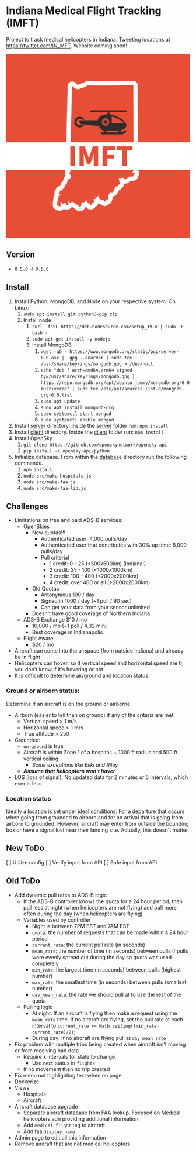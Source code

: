 # Indiana Medical Flight Tracking (IMFT)

Project to track medical helicopters in Indiana. Tweeting locations at <https://twitter.com/IN_MFT>. Website coming soon!

![IMFT Logo](logo.png)

## Version

* `0.5.0` -> `0.6.0`

## Install

1. Install Python, MongoDB, and Node on your respective system. On Linux:
    1. `sudo apt install git python3-pip zip`
    2. Install node
        1. `curl -fsSL https://deb.nodesource.com/setup_19.x | sudo -E bash - `
        2. `sudo apt-get install -y nodejs`
        3. Install MongoDB
            1. `wget -qO - https://www.mongodb.org/static/pgp/server-6.0.asc |  gpg --dearmor | sudo tee /usr/share/keyrings/mongodb.gpg > /dev/null`
            2. `echo "deb [ arch=amd64,arm64 signed-by=/usr/share/keyrings/mongodb.gpg ] https://repo.mongodb.org/apt/ubuntu jammy/mongodb-org/6.0 multiverse" | sudo tee /etc/apt/sources.list.d/mongodb-org-6.0.list`
            3. `sudo apt update`
            4. `sudo apt install mongodb-org`
            5. `sudo systemctl start mongod`
            6. `sudo systemctl enable mongod`
2. Install [server](/server) directory. Inside the [server](/server) folder run: `npm install`
3. Install [client](/client) directory. Inside the [client](/client) folder run: `npm install`
4. Install OpenSky
    1. `git clone https://github.com/openskynetwork/opensky-api`
    2. `pip install -e opensky-api/python`
5. Initialize database. From within the [database](/database) directory run the following commands.
    1. `npm install`
    2. `node src/make-hospitals.js`
    3. `node src/make-faa.js`
    4. `node src/make-faa-lid.js`


## Challenges

* Limitations on free and paid ADS-B services: 
    * [OpenSkies](https://openskynetwork.github.io/opensky-api/rest.html)
        * New quotas!!!
            * Authenticated user: 4,000 pulls/day
            * Authenticated user that contributes with 30% up time: 8,000 pulls/day
            * Pull criterial
                * 1 credit: 0 - 25 (<500x500km) (Indiana!)
                * 2 credit: 25 - 100 (<1000x1000km)
                * 3 credit: 100 - 400 (<2000x2000km)
                * 4 credit: over 400 or all (>2000x2000km)
        * Old Quotas
            * Antonymous 100 / day
            * Signed in 1000 / day (~1 poll / 90 sec)
            * Can get your data from your sensor unlimited
        * Doesn't have good coverage of Northern Indiana
    * ADS-B Exchange $10 / mo
        * 10,000 / mo (~1 poll / 4.32 min)
        * Best coverage in Indianapolis
    * Flight Aware 
        * $20 / mo
* Aircraft can come into the airspace (from outside Indiana) and already be in flight
* Helicopters can hover, so if vertical speed and horizontal speed are 0, you don't know if it's hovering or not
* It is difficult to determine air/ground and location status


### Ground or airborn status:

Determine if an aircraft is on the ground or airborne

* Airborn (easier to tell than on ground) if any of the criteria are met
    * Vertical speed > 1 m/s
    * Horizontal speed > 1 m/s
    * True altitude > 250
* Grounded:
    * `on-ground` is true
    * Aircraft is within Zone 1 of a hospital: ~ 1000 ft radius and 500 ft vertical ceiling
        * *Some exceptions like Eski and Riley*
    * ***Assume that helicopters won't hover***
* LOS (loss of signal): No updated data for 2 minutes or 5 intervals, which ever is less

### Location status

Ideally a location is set under ideal conditions. For a departure that occurs when going from grounded to airborn and for an arrival that is going from airborn to grounded. However, aircraft may enter from outside the bounding box or have a signal lost near their landing site. Actually, this doesn't matter

## New ToDo
[ ] Utilize config
[ ] Verify input from API
[ ] Safe input from API

## Old ToDo

* Add dynamic pull rates to ADS-B logic
    * If the ADS-B controller knows the quota for a 24 hour period, then pull less at night (when helicopters are not flying) and pull more often during the day (when helicopters are flying)
    * Variables used by controller
        * Night is between 7PM EST and 7AM EST
        * `quota`: the number of requests that can be made within a 24 hour period
        * `current_rate`: the current pull rate (in seconds)
        * `mean_rate`: the number of time (in seconds) between pulls if pulls were evenly spread out during the day so quota was used completely
        * `min_rate`: the largest time (in seconds) between pulls (highest number)
        * `max_rate`: the smallest time (in seconds) between pulls (smallest number)
        * `day_mean_rate`: the rate we should pull at to use the rest of the quota
    * Pulling logic
        * At night: If an aircraft is flying then make a request using the `mean_rate` time. If no aircraft are flying, set the pull rate at each interval to `current_rate += Math.ceiling((min_rate-current_rate)/2)`;
        * During day: If no aircraft are flying pull at `day_mean_rate`
* Fix problem with multiple trips being created when aircraft isn't moving or from receiving bad data
    * Require x intervals for state to change
        * Use `next` status in `flights`
    * If no movement then no trip created
* Fix menu not highlighting text when on page
* Dockerize
* Views
    * Hospitals
    * Aircraft
* Aircraft database upgrade
    * Separate aircraft database from FAA lookup. Focused on Medical helicopters adn providing additional information
    * Add `medical_flight` tag to aircraft
    * Add faa `display_name`
* Admin page to edit all this information
* Remove aircraft that are not medical helicopters

